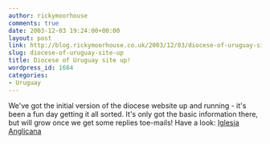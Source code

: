 ```yaml
---
author: rickymoorhouse
comments: true
date: 2003-12-03 19:24:00+00:00
layout: post
link: http://blog.rickymoorhouse.co.uk/2003/12/03/diocese-of-uruguay-site-up/
slug: diocese-of-uruguay-site-up
title: Diocese of Uruguay site up!
wordpress_id: 1684
categories:
- Uruguay
---
```


We've got the initial version of the diocese website up and running - it's been a fun day getting it all sorted. It's only got the basic information there, but will grow once we get some replies toe-mails! Have a look: [Iglesia Anglicana](http://www.uruguay.anglican.org/)

